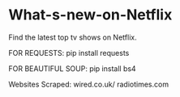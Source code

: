 # What-s-new-on-Netflix
Find the latest top tv shows on Netflix.

FOR REQUESTS: pip install requests

FOR BEAUTIFUL SOUP: pip install bs4

Websites Scraped: wired.co.uk/ radiotimes.com
